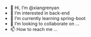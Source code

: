 - 👋 Hi, I’m @xiangrenyan
- 👀 I’m interested in back-end
- 🌱 I’m currently learning spring-boot
- 💞️ I’m looking to collaborate on ...
- 📫 How to reach me ...

<!---
xiangrenyan/xiangrenyan is a ✨ special ✨ repository because its `README.md` (this file) appears on your GitHub profile.
You can click the Preview link to take a look at your changes.
--->
